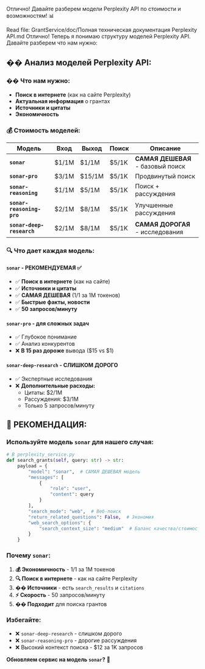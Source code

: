 Отлично! Давайте разберем модели Perplexity API по стоимости и возможностям! 📊

Read file: GrantService/doc/Полная техническая документация Perplexity API.md
Отлично! Теперь я понимаю структуру моделей Perplexity API. Давайте разберем что нам нужно:

## **�� Анализ моделей Perplexity API:**

### **�� Что нам нужно:**
- **Поиск в интернете** (как на сайте Perplexity)
- **Актуальная информация** о грантах
- **Источники и цитаты**
- **Экономичность**

### **💰 Стоимость моделей:**

| Модель | Вход | Выход | Поиск | Описание |
|--------|------|-------|-------|----------|
| **`sonar`** | $1/1M | $1/1M | $5/1K | **САМАЯ ДЕШЕВАЯ** - базовый поиск |
| **`sonar-pro`** | $3/1M | $15/1M | $5/1K | Продвинутый поиск |
| **`sonar-reasoning`** | $1/1M | $5/1M | $5/1K | Поиск + рассуждения |
| **`sonar-reasoning-pro`** | $2/1M | $8/1M | $5/1K | Улучшенные рассуждения |
| **`sonar-deep-research`** | $2/1M | $8/1M | $5/1K | **САМАЯ ДОРОГАЯ** - исследования |

### **🔍 Что дает каждая модель:**

#### **`sonar` - РЕКОМЕНДУЕМАЯ** ✅
- ✅ **Поиск в интернете** (как на сайте)
- ✅ **Источники и цитаты**
- ✅ **САМАЯ ДЕШЕВАЯ** ($1/$1 за 1M токенов)
- ✅ **Быстрые факты, новости**
- ✅ **50 запросов/минуту**

#### **`sonar-pro` - для сложных задач**
- ✅ Глубокое понимание
- ✅ Анализ конкурентов
- ❌ **В 15 раз дороже** вывода ($15 vs $1)

#### **`sonar-deep-research` - СЛИШКОМ ДОРОГО**
- ✅ Экспертные исследования
- ❌ **Дополнительные расходы:**
  - Цитаты: $2/1M
  - Рассуждения: $3/1M
  - Только 5 запросов/минуту

## **🎯 РЕКОМЕНДАЦИЯ:**

### **Используйте модель `sonar`** для нашего случая:

```python
# В perplexity_service.py
def search_grants(self, query: str) -> str:
    payload = {
        "model": "sonar",  # САМАЯ ДЕШЕВАЯ модель
        "messages": [
            {
                "role": "user",
                "content": query
            }
        ],
        "search_mode": "web",  # Веб-поиск
        "return_related_questions": False,  # Экономия
        "web_search_options": {
            "search_context_size": "medium"  # Баланс качества/стоимости
        }
    }
```

### **Почему `sonar`:**
1. **💰 Экономичность** - $1/$1 за 1M токенов
2. **🔍 Поиск в интернете** - как на сайте Perplexity
3. **�� Источники** - есть `search_results` и `citations`
4. **⚡ Скорость** - 50 запросов/минуту
5. **�� Подходит** для поиска грантов

### **Избегайте:**
- ❌ `sonar-deep-research` - слишком дорого
- ❌ `sonar-reasoning-pro` - дорогие рассуждения
- ❌ Высокий контекст поиска - $12 за 1K запросов

**Обновляем сервис на модель `sonar`?** 🎯